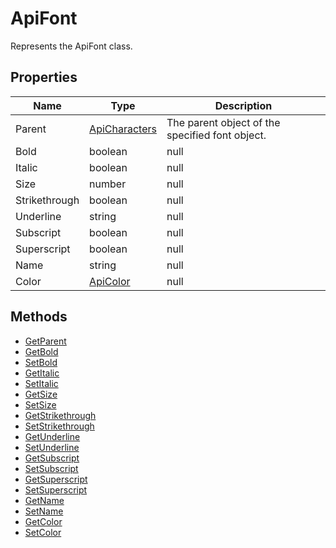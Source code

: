 # ApiFont

Represents the ApiFont class.

## Properties

| Name | Type | Description |
| ---- | ---- | ----------- |
| Parent | [ApiCharacters](../ApiCharacters/ApiCharacters.md) | The parent object of the specified font object. |
| Bold | boolean | null | The font bold property. |
| Italic | boolean | null | The font italic property. |
| Size | number | null | The font size property. |
| Strikethrough | boolean | null | The font strikethrough property. |
| Underline | string | null | The font type of underline. |
| Subscript | boolean | null | The font subscript property. |
| Superscript | boolean | null | The font superscript property. |
| Name | string | null | The font name. |
| Color | [ApiColor](../ApiColor/ApiColor.md) | null | The font color property. |
## Methods

- [GetParent](./Methods/GetParent.md)
- [GetBold](./Methods/GetBold.md)
- [SetBold](./Methods/SetBold.md)
- [GetItalic](./Methods/GetItalic.md)
- [SetItalic](./Methods/SetItalic.md)
- [GetSize](./Methods/GetSize.md)
- [SetSize](./Methods/SetSize.md)
- [GetStrikethrough](./Methods/GetStrikethrough.md)
- [SetStrikethrough](./Methods/SetStrikethrough.md)
- [GetUnderline](./Methods/GetUnderline.md)
- [SetUnderline](./Methods/SetUnderline.md)
- [GetSubscript](./Methods/GetSubscript.md)
- [SetSubscript](./Methods/SetSubscript.md)
- [GetSuperscript](./Methods/GetSuperscript.md)
- [SetSuperscript](./Methods/SetSuperscript.md)
- [GetName](./Methods/GetName.md)
- [SetName](./Methods/SetName.md)
- [GetColor](./Methods/GetColor.md)
- [SetColor](./Methods/SetColor.md)

